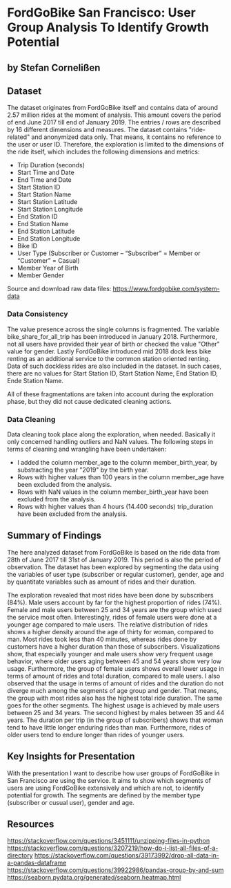 # FordGoBike San Francisco: User Group Analysis To Identify Growth Potential
## by Stefan Cornelißen


## Dataset

The dataset originates from FordGoBike itself and contains data of around 2.57 million rides at the moment of analysis. This amount covers the period of end June 2017 till end of January 2019. The entries / rows are described by 16 different dimensions and measures. The dataset contains "ride-related" and anonymized data only. That means, it contains no reference to the user or user ID. Therefore, the exploration is limited to the dimensions of the ride itself, which includes the following dimensions and metrics:

- Trip Duration (seconds)
- Start Time and Date
- End Time and Date
- Start Station ID
- Start Station Name
- Start Station Latitude
- Start Station Longitude
- End Station ID
- End Station Name
- End Station Latitude
- End Station Longitude
- Bike ID
- User Type (Subscriber or Customer – “Subscriber” = Member or “Customer” = Casual)
- Member Year of Birth
- Member Gender

Source and download raw data files: https://www.fordgobike.com/system-data

### Data Consistency

The value presence across the single columns is fragmented. The variable bike_share_for_all_trip has been introduced in January 2018. Furthermore, not all users have provided their year of birth or checked the value "Other" value for gender. Lastly FordGoBike introduced mid 2018 dock less bike renting as an additional service to the common station oriented renting. Data of such dockless rides are also included in the dataset. In such cases, there are no values for Start Station ID, Start Station Name, End Station ID, Ende Station Name.

All of these fragmentations are taken into account during the exploration phase, but they did not cause dedicated cleaning actions.

### Data Cleaning
Data cleaning took place along the exploration, when needed. Basically it only concerned handling outliers and NaN values. The following steps in terms of cleaning and wrangling have been undertaken:
- I added the column member_age to the column member_birth_year, by substracting the year "2019" by the birth year.
- Rows with higher values than 100 years in the column member_age have been excluded from the analysis.
- Rows with NaN values in the column member_birth_year have been excluded from the analysis.
- Rows with higher values than 4 hours (14.400 seconds) trip_duration have been excluded from the analysis.


## Summary of Findings

The here analyzed dataset from FordGoBike is based on the ride data from 28th of June 2017 till 31st of January 2019. This period is also the period of observation. The dataset has been explored by segmenting the data using the variables of user type (subscriber or regular customer), gender, age and by quantitate variables such as amount of rides and their duration.

The exploration revealed that most rides have been done by subscribers (84%). Male users account by far for the highest proportion of rides (74%). Female and male users between 25 and 34 years are the group which used the service most often. Interestingly, rides of female users were done at a younger age compared to male users. The relative distribution of rides shows a higher density around the age of thirty for woman, compared to man. Most rides took less than 40 minutes, whereas rides done by customers have a higher duration than those of subscribers. Visualizations show, that especially younger and male users show very frequent usage behavior, where older users aging between 45 and 54 years show very low usage. Furthermore, the group of female users shows overall lower usage in terms of amount of rides and total duration, compared to male users. I also  observed that the usage in terms of amount of rides and the duration do not diverge much among the segments of age group and gender. That means, the group with most rides also has the highest total ride duration. The same goes for the other segments. The highest usage is achieved by male users between 25 and 34 years. The second highest by males between 35 and 44 years.  The duration per trip (in the group of subscribers) shows that woman tend to have little longer enduring rides than man. Furthermore, rides of older users tend to endure longer than rides of younger users.

## Key Insights for Presentation

With the presentation I want to describe how user groups of FordGoBike in San Francisco are using the service. It aims to show which segments of users are using FordGoBike extensively and which are not, to identify potential for growth. The segments are defined by the member type (subscriber or cusual user), gender and age.

## Resources
https://stackoverflow.com/questions/3451111/unzipping-files-in-python
https://stackoverflow.com/questions/3207219/how-do-i-list-all-files-of-a-directory
https://stackoverflow.com/questions/39173992/drop-all-data-in-a-pandas-dataframe
https://stackoverflow.com/questions/39922986/pandas-group-by-and-sum
https://seaborn.pydata.org/generated/seaborn.heatmap.html